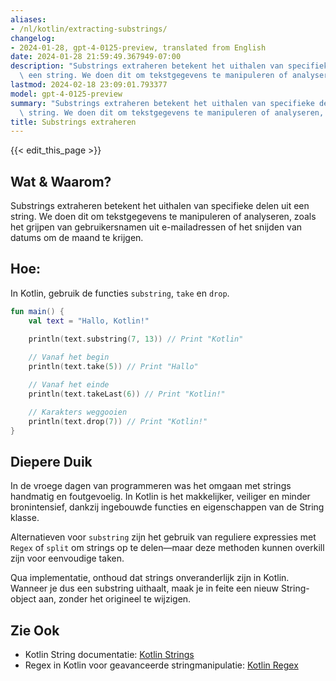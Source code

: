 ```yaml
---
aliases:
- /nl/kotlin/extracting-substrings/
changelog:
- 2024-01-28, gpt-4-0125-preview, translated from English
date: 2024-01-28 21:59:49.367949-07:00
description: "Substrings extraheren betekent het uithalen van specifieke delen uit\
  \ een string. We doen dit om tekstgegevens te manipuleren of analyseren, zoals het\u2026"
lastmod: 2024-02-18 23:09:01.793377
model: gpt-4-0125-preview
summary: "Substrings extraheren betekent het uithalen van specifieke delen uit een\
  \ string. We doen dit om tekstgegevens te manipuleren of analyseren, zoals het\u2026"
title: Substrings extraheren
---
```


{{< edit_this_page >}}

## Wat & Waarom?
Substrings extraheren betekent het uithalen van specifieke delen uit een string. We doen dit om tekstgegevens te manipuleren of analyseren, zoals het grijpen van gebruikersnamen uit e-mailadressen of het snijden van datums om de maand te krijgen.

## Hoe:
In Kotlin, gebruik de functies `substring`, `take` en `drop`.

```Kotlin
fun main() {
    val text = "Hallo, Kotlin!"

    println(text.substring(7, 13)) // Print "Kotlin"
    
    // Vanaf het begin
    println(text.take(5)) // Print "Hallo"

    // Vanaf het einde
    println(text.takeLast(6)) // Print "Kotlin!"

    // Karakters weggooien
    println(text.drop(7)) // Print "Kotlin!"
}
```

## Diepere Duik
In de vroege dagen van programmeren was het omgaan met strings handmatig en foutgevoelig. In Kotlin is het makkelijker, veiliger en minder bronintensief, dankzij ingebouwde functies en eigenschappen van de String klasse.

Alternatieven voor `substring` zijn het gebruik van reguliere expressies met `Regex` of `split` om strings op te delen—maar deze methoden kunnen overkill zijn voor eenvoudige taken.

Qua implementatie, onthoud dat strings onveranderlijk zijn in Kotlin. Wanneer je dus een substring uithaalt, maak je in feite een nieuw String-object aan, zonder het origineel te wijzigen.

## Zie Ook
- Kotlin String documentatie: [Kotlin Strings](https://kotlinlang.org/api/latest/jvm/stdlib/kotlin/-string/)
- Regex in Kotlin voor geavanceerde stringmanipulatie: [Kotlin Regex](https://kotlinlang.org/api/latest/jvm/stdlib/kotlin.text/-regex/)
